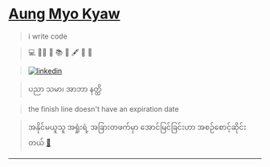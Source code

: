 # [Aung Myo Kyaw](https://www.aungmyokyaw.com)

> i write code

> 💻 🧘‍♂️ 📝 📚 📖 🖋️ 🎸 🌼

> [![linkedin](https://img.shields.io/badge/LinkedIn-0077B5?style=for-the-badge&logo=linkedin&logoColor=white)](https://www.linkedin.com/in/aungmyokyaw/)

> ပညာ သမာ၊ အာဘာ နတ္ထိ

> the finish line doesn't have an expiration date

> အနိုင်မယူသူ အရှုံးရဲ့ အခြားတဖက်မှာ အောင်မြင်ခြင်းဟာ အစဉ်စောင့်ဆိုင်းတယ် [🎵](https://youtu.be/HUWvUDWrSCc)

---
